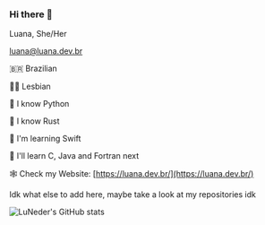 ### Hi there 👋

Luana, She/Her

luana@luana.dev.br


🇧🇷 Brazilian

🏳️‍🌈 Lesbian

🐍 I know Python

🔩 I know Rust

🦩 I'm learning Swift

👀 I'll learn C, Java and Fortran next
<!--
👨‍🏫 [I have a game in which the main character is my Physics teacher (LuNeder/Cajuru)](https://bit.ly/DiegVet)


🔓 Add my iOS Jailbreak repo: [https://jbrepo.luana.dev.br/](https://jbrepo.luana.dev.br/)
-->

🕸 Check my Website: [https://luana.dev.br/](https://luana.dev.br/)

<!--
Mastodon verification
Mastodon: <a rel="me" href="https://tech.lgbt/@luana">@luana@tech.lgbt</a>
-->


Idk what else to add here, maybe take a look at my repositories idk



<!--
**LuNeder/LuNeder** is a ✨ _special_ ✨ repository because its `README.md` (this file) appears on your GitHub profile.

Here are some ideas to get you started:

- 🔭 I’m currently working on ...
- 🌱 I’m currently learning ...
- 👯 I’m looking to collaborate on ...
- 🤔 I’m looking for help with ...
- 💬 Ask me about: whatever you want, but I probably won't know the answer 
- 📫 How to reach me: ...
- 😄 Pronouns: she/her
- ⚡ Fun fact: ...
-->

![LuNeder's GitHub stats](https://github-readme-stats.vercel.app/api?username=LuNeder&bg_color=30,e96443,904e95&title_color=fff&text_color=fff&include_all_commits=true&show_icons=true)
